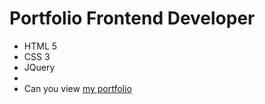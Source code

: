 # Portfolio Frontend Developer
- HTML 5
- CSS 3
- JQuery
- 
- Can you view [my portfolio](file:///C:/Users/Student/Desktop/артем%20казан/1.9фин.html)
